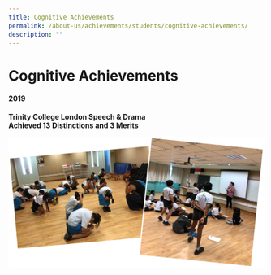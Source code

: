```yaml
---
title: Cognitive Achievements
permalink: /about-us/achievements/students/cognitive-achievements/
description: ""
---
```

# **Cognitive Achievements**

#### 2019

**Trinity College London Speech & Drama**   
**Achieved 13 Distinctions and 3 Merits**

![](/images/Picture1%20(1).png)